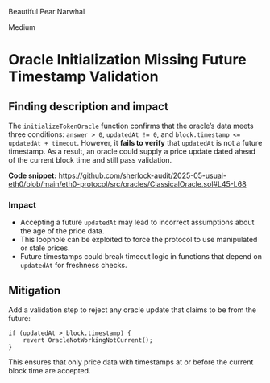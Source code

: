 Beautiful Pear Narwhal

Medium

# Oracle Initialization Missing Future Timestamp Validation

## Finding description and impact

The `initializeTokenOracle` function confirms that the oracle’s data meets three conditions: `answer > 0`, `updatedAt != 0`, and `block.timestamp <= updatedAt + timeout`. However, it **fails to verify** that `updatedAt` is not a future timestamp. As a result, an oracle could supply a price update dated ahead of the current block time and still pass validation.

**Code snippet:**
https://github.com/sherlock-audit/2025-05-usual-eth0/blob/main/eth0-protocol/src/oracles/ClassicalOracle.sol#L45-L68

### Impact

* Accepting a future `updatedAt` may lead to incorrect assumptions about the age of the price data.
* This loophole can be exploited to force the protocol to use manipulated or stale prices.
* Future timestamps could break timeout logic in functions that depend on `updatedAt` for freshness checks.

## Mitigation

Add a validation step to reject any oracle update that claims to be from the future:

```solidity
if (updatedAt > block.timestamp) {
    revert OracleNotWorkingNotCurrent();
}
```

This ensures that only price data with timestamps at or before the current block time are accepted.
